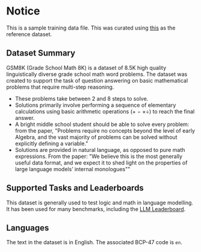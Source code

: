 # Notice

This is a sample training data file. This was curated using [this](https://huggingface.co/datasets/openai/gsm8k) as the reference dataset.

## Dataset Summary

GSM8K (Grade School Math 8K) is a dataset of 8.5K high quality linguistically diverse grade school math word problems. The dataset was created to support the task of question answering on basic mathematical problems that require multi-step reasoning.
- These problems take between 2 and 8 steps to solve.
- Solutions primarily involve performing a sequence of elementary calculations using basic arithmetic operations (+ − ×÷) to reach the final answer.
- A bright middle school student should be able to solve every problem: from the paper, "Problems require no concepts beyond the level of early Algebra, and the vast majority of problems can be solved without explicitly defining a variable."
- Solutions are provided in natural language, as opposed to pure math expressions. From the paper: "We believe this is the most generally useful data format, and we expect it to shed light on the properties of large language models’ internal monologues""

## Supported Tasks and Leaderboards

This dataset is generally used to test logic and math in language modelling.
It has been used for many benchmarks, including the [LLM Leaderboard](https://huggingface.co/spaces/HuggingFaceH4/open_llm_leaderboard).

## Languages

The text in the dataset is in English. The associated BCP-47 code is `en`.
